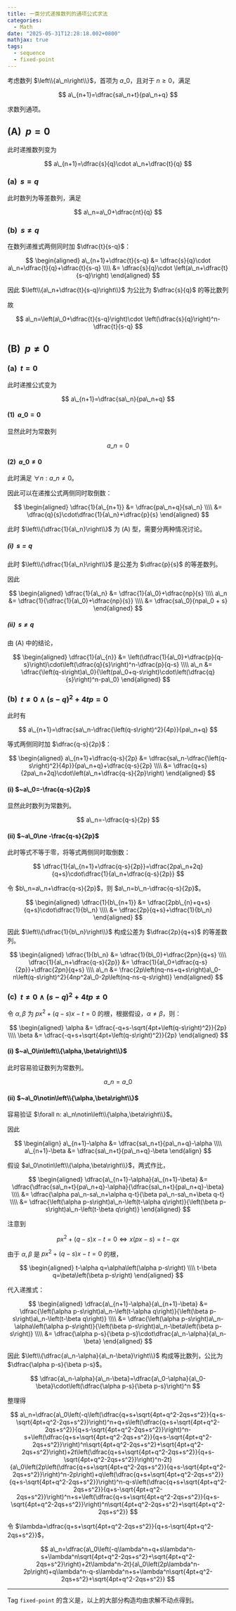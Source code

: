 ```yaml
---
title: 一类分式递推数列的通项公式求法
categories:
  - Math
date: "2025-05-31T12:28:18.002+0800"
mathjax: true
tags:
  - sequence
  - fixed-point
---
```


考虑数列 $\left\\{a\_n\right\\}$，首项为 $a\_0$，且对于 $n\ge 0$，满足

$$
a\_{n+1}=\dfrac{sa\_n+t}{pa\_n+q}
$$

求数列通项。

## (A) $~p=0$

此时递推数列变为

$$
a\_{n+1}=\dfrac{s}{q}\cdot a\_n+\dfrac{t}{q}
$$

### (a) $~s=q$

此时数列为等差数列，满足

$$
a\_n=a\_0+\dfrac{nt}{q}
$$

### (b) $~s\ne q$

在数列递推式两侧同时加 $\dfrac{t}{s-q}$：

$$
\begin{aligned}
a\_{n+1}+\dfrac{t}{s-q}
&= \dfrac{s}{q}\cdot a\_n+\dfrac{t}{q}+\dfrac{t}{s-q} \\\\
&= \dfrac{s}{q}\cdot \left(a\_n+\dfrac{t}{s-q}\right)
\end{aligned}
$$

因此 $\left\\{a\_n+\dfrac{t}{s-q}\right\\}$ 为公比为 $\dfrac{s}{q}$ 的等比数列

故

$$
a\_n=\left(a\_0+\dfrac{t}{s-q}\right)\cdot \left(\dfrac{s}{q}\right)^n-\dfrac{t}{s-q}
$$

## (B) $~p\ne 0$

### (a) $~t=0$

此时递推公式变为

$$
a\_{n+1}=\dfrac{sa\_n}{pa\_n+q}
$$

#### (1) $~a\_0=0$

显然此时为常数列

$$
a\_n=0
$$

#### (2) $~a\_0\ne 0$

此时满足 $\forall n:a\_n\ne 0$。

因此可以在递推公式两侧同时取倒数：

$$
\begin{aligned}
\dfrac{1}{a\_{n+1}}
&= \dfrac{pa\_n+q}{sa\_n} \\\\
&= \dfrac{q}{s}\cdot\dfrac{1}{a\_n}+\dfrac{p}{s}
\end{aligned}
$$

此时 $\left\\{\dfrac{1}{a\_n}\right\\}$ 为 $\mathrm{\left(A\right)}$ 型，需要分两种情况讨论。

##### (i) $~s=q$

此时 $\left\\{\dfrac{1}{a\_n}\right\\}$ 是公差为 $\dfrac{p}{s}$ 的等差数列。

因此

$$
\begin{aligned}
\dfrac{1}{a\_n} &= \dfrac{1}{a\_0}+\dfrac{np}{s} \\\\
a\_n &= \dfrac{1}{\dfrac{1}{a\_0}+\dfrac{np}{s}} \\\\
&= \dfrac{sa\_0}{npa\_0 + s}
\end{aligned}
$$

##### (ii) $~s\ne q$

由 $\mathrm{\left(A\right)}$ 中的结论，

$$
\begin{aligned}
\dfrac{1}{a\_{n}} &= \left(\dfrac{1}{a\_0}+\dfrac{p}{q-s}\right)\cdot\left(\dfrac{q}{s}\right)^n-\dfrac{p}{q-s} \\\\
a\_n &= \dfrac{\left(q-s\right)a\_0}{\left(pa\_0+q-s\right)\cdot\left(\dfrac{q}{s}\right)^n-pa\_0}
\end{aligned}
$$

### (b) $~t\ne 0\land\left(s-q\right)^2+4tp=0$

此时有

$$
a\_{n+1}=\dfrac{sa\_n-\dfrac{\left(q-s\right)^2}{4p}}{pa\_n+q}
$$

等式两侧同时加 $\dfrac{q-s}{2p}$：

$$
\begin{aligned}
a\_{n+1}+\dfrac{q-s}{2p}
&= \dfrac{sa\_n-\dfrac{\left(q-s\right)^2}{4p}}{pa\_n+q}+\dfrac{q-s}{2p} \\\\
&= \dfrac{q+s}{2pa\_n+2q}\cdot\left(a\_n+\dfrac{q-s}{2p}\right)
\end{aligned}
$$

#### (i) $~a\_0=-\frac{q-s}{2p}$

显然此时数列为常数列。

$$
a\_n=-\dfrac{q-s}{2p}
$$

#### (ii) $~a\_0\ne -\frac{q-s}{2p}$

此时等式不等于零，将等式两侧同时取倒数：

$$
\dfrac{1}{a\_{n+1}+\dfrac{q-s}{2p}}=\dfrac{2pa\_n+2q}{q+s}\cdot\dfrac{1}{a\_n+\dfrac{q-s}{2p}}
$$

令 $b\_n=a\_n+\dfrac{q-s}{2p}$，则 $a\_n=b\_n-\dfrac{q-s}{2p}$。

$$
\begin{aligned}
\dfrac{1}{b\_{n+1}}
&= \dfrac{2pb\_{n}+q+s}{q+s}\cdot\dfrac{1}{b\_n} \\\\
&= \dfrac{2p}{q+s}+\dfrac{1}{b\_n}
\end{aligned}
$$

因此 $\left\\{\dfrac{1}{b\_n}\right\\}$ 构成公差为 $\dfrac{2p}{q+s}$ 的等差数列。

$$
\begin{aligned}
\dfrac{1}{b\_n} &= \dfrac{1}{b\_0}+\dfrac{2pn}{q+s} \\\\
\dfrac{1}{a\_n+\dfrac{q-s}{2p}} &= \dfrac{1}{a\_0+\dfrac{q-s}{2p}}+\dfrac{2pn}{q+s} \\\\
a\_n &= \frac{2p\left(nq-ns+q+s\right)a\_0-n\left(q-s\right)^2}{4np^2a\_0-2p\left(nq-ns-q-s\right)}
\end{aligned}
$$

### (c) $~t\ne 0\land \left(s-q\right)^2+4tp\ne 0$

令 $\alpha,\beta$ 为 $px^2+\left(q-s\right)x-t=0$ 的根，根据假设，$\alpha\ne\beta$，则：

$$
\begin{aligned}
\alpha &= \dfrac{-q+s-\sqrt{4pt+\left(q-s\right)^2}}{2p} \\\\
\beta &= \dfrac{-q+s+\sqrt{4pt+\left(q-s\right)^2}}{2p}
\end{aligned}
$$

#### (i) $~a\_0\in\left\\{\alpha,\beta\right\\}$

此时容易验证数列为常数列。

$$
a\_n=a\_0
$$

#### (ii) $~a\_0\notin\left\\{\alpha,\beta\right\\}$

容易验证 $\forall n: a\_n\notin\left\\{\alpha,\beta\right\\}$。

因此

$$
\begin{align}
a\_{n+1}-\alpha &= \dfrac{sa\_n+t}{pa\_n+q}-\alpha \\\\
a\_{n+1}-\beta &= \dfrac{sa\_n+t}{pa\_n+q}-\beta
\end{align}
$$

假设 $a\_0\notin\left\\{\alpha,\beta\right\\}$，两式作比，

$$
\begin{aligned}
\dfrac{a\_{n+1}-\alpha}{a\_{n+1}-\beta} &= \dfrac{\dfrac{sa\_n+t}{pa\_n+q}-\alpha}{\dfrac{sa\_n+t}{pa\_n+q}-\beta} \\\\
&= \dfrac{\alpha pa\_n-sa\_n+\alpha q-t}{\beta pa\_n-sa\_n+\beta q-t} \\\\
&= \dfrac{\left(\alpha p-s\right)a\_n-\left(t-\alpha q\right)}{\left(\beta p-s\right)a\_n-\left(t-\beta q\right)}
\end{aligned}
$$

注意到

$$
px^2+\left(q-s\right)x-t=0 \Longleftrightarrow x\left(px-s\right)=t-qx
$$

由于 $\alpha,\beta$ 是 $px^2+\left(q-s\right)x-t=0$ 的根，

$$
\begin{aligned}
t-\alpha q=\alpha\left(\alpha p-s\right) \\\\
t-\beta q=\beta\left(\beta p-s\right)
\end{aligned}
$$

代入递推式：

$$
\begin{aligned}
\dfrac{a\_{n+1}-\alpha}{a\_{n+1}-\beta}
&= \dfrac{\left(\alpha p-s\right)a\_n-\left(t-\alpha q\right)}{\left(\beta p-s\right)a\_n-\left(t-\beta q\right)} \\\\
&= \dfrac{\left(\alpha p-s\right)a\_n-\alpha\left(\alpha p-s\right)}{\left(\beta p-s\right)a\_n-\beta\left(\beta p-s\right)} \\\\
&= \dfrac{\alpha p-s}{\beta p-s}\cdot\dfrac{a\_n-\alpha}{a\_n-\beta}
\end{aligned}
$$

因此 $\left\\{\dfrac{a\_n-\alpha}{a\_n-\beta}\right\\}$ 构成等比数列，公比为 $\dfrac{\alpha p-s}{\beta p-s}$。

$$
\dfrac{a\_n-\alpha}{a\_n-\beta}=\dfrac{a\_0-\alpha}{a\_0-\beta}\cdot\left(\dfrac{\alpha p-s}{\beta p-s}\right)^n
$$

整理得

$$
a\_n=\dfrac{a\_0\left(-q\left(\dfrac{q+s+\sqrt{4pt+q^2-2qs+s^2}}{q+s-\sqrt{4pt+q^2-2qs+s^2}}\right)^n+q+s\left(\dfrac{q+s+\sqrt{4pt+q^2-2qs+s^2}}{q+s-\sqrt{4pt+q^2-2qs+s^2}}\right)^n-s+\left(\dfrac{q+s+\sqrt{4pt+q^2-2qs+s^2}}{q+s-\sqrt{4pt+q^2-2qs+s^2}}\right)^n\sqrt{4pt+q^2-2qs+s^2}+\sqrt{4pt+q^2-2qs+s^2}\right)+2t\left(\dfrac{q+s+\sqrt{4pt+q^2-2qs+s^2}}{q+s-\sqrt{4pt+q^2-2qs+s^2}}\right)^n-2t}{a\_0\left(2p\left(\dfrac{q+s+\sqrt{4pt+q^2-2qs+s^2}}{q+s-\sqrt{4pt+q^2-2qs+s^2}}\right)^n-2p\right)+q\left(\dfrac{q+s+\sqrt{4pt+q^2-2qs+s^2}}{q+s-\sqrt{4pt+q^2-2qs+s^2}}\right)^n-q-s\left(\dfrac{q+s+\sqrt{4pt+q^2-2qs+s^2}}{q+s-\sqrt{4pt+q^2-2qs+s^2}}\right)^n+s+\left(\dfrac{q+s+\sqrt{4pt+q^2-2qs+s^2}}{q+s-\sqrt{4pt+q^2-2qs+s^2}}\right)^n\sqrt{4pt+q^2-2qs+s^2}+\sqrt{4pt+q^2-2qs+s^2}}
$$

令 $\lambda=\dfrac{q+s+\sqrt{4pt+q^2-2qs+s^2}}{q+s-\sqrt{4pt+q^2-2qs+s^2}}$，

$$
a\_n=\dfrac{a\_0\left(-q\lambda^n+q+s\lambda^n-s+\lambda^n\sqrt{4pt+q^2-2qs+s^2}+\sqrt{4pt+q^2-2qs+s^2}\right)+2t\lambda^n-2t}{a\_0\left(2p\lambda^n-2p\right)+q\lambda^n-q-s\lambda^n+s+\lambda^n\sqrt{4pt+q^2-2qs+s^2}+\sqrt{4pt+q^2-2qs+s^2}}
$$

---

Tag `fixed-point` 的含义是，以上的大部分构造均由求解不动点得到。
